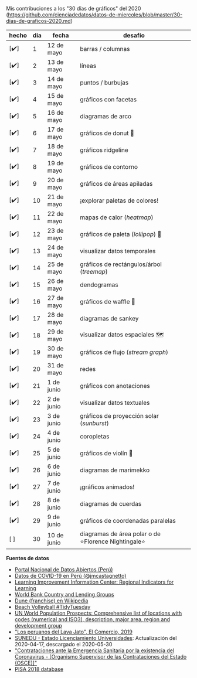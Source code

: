 Mis contribuciones a los "30 días de gráficos" del 2020 (https://github.com/cienciadedatos/datos-de-miercoles/blob/master/30-dias-de-graficos-2020.md)


| hecho | día | fecha | desafío |
|-------|-----|-------|---------|
|  [:heavy_check_mark:]  | 1 | 12 de mayo | barras / columnas
|  [:heavy_check_mark:]  | 2 | 13 de mayo | líneas
|  [:heavy_check_mark:]  | 3 | 14 de mayo | puntos / burbujas
|  [:heavy_check_mark:]  | 4 | 15 de mayo | gráficos con facetas
|  [:heavy_check_mark:]  | 5 | 16 de mayo | diagramas de arco
|  [:heavy_check_mark:]  | 6 | 17 de mayo | gráficos de donut :doughnut:
|  [:heavy_check_mark:]  | 7 | 18 de mayo | gráficos ridgeline
|  [:heavy_check_mark:]  | 8 | 19 de mayo | gráficos de contorno
|  [:heavy_check_mark:]  | 9 | 20 de mayo | gráficos de áreas apiladas
|  [:heavy_check_mark:]  | 10 | 21 de mayo | ¡explorar paletas de colores!
|  [:heavy_check_mark:]  | 11 | 22 de mayo | mapas de calor (_heatmap_)
|  [:heavy_check_mark:]  | 12 | 23 de mayo | gráficos de paleta (_lollipop_) :lollipop:
|  [:heavy_check_mark:]  | 13 | 24 de mayo | visualizar datos temporales
|  [:heavy_check_mark:]  | 14 | 25 de mayo | gráficos de rectángulos/árbol (_treemap_)
|  [:heavy_check_mark:]  | 15 | 26 de mayo | dendogramas
|  [:heavy_check_mark:]  | 16 | 27 de mayo | gráficos de waffle :waffle:
|  [:heavy_check_mark:]  | 17 | 28 de mayo | diagramas de sankey
|  [:heavy_check_mark:]  | 18 | 29 de mayo | visualizar datos espaciales :world_map:
|  [:heavy_check_mark:]  | 19 | 30 de mayo | gráficos de flujo (_stream graph_)
|  [:heavy_check_mark:]  | 20 | 31 de mayo | redes
|  [:heavy_check_mark:]  | 21 | 1 de junio | gráficos con anotaciones
|  [:heavy_check_mark:]  | 22 | 2 de junio | visualizar datos textuales
|  [:heavy_check_mark:]  | 23 | 3 de junio | gráficos de proyección solar (_sunburst_)
|  [:heavy_check_mark:]  | 24 | 4 de junio | coropletas
|  [:heavy_check_mark:]  | 25 | 5 de junio | gráficos de violín :violin:
|  [:heavy_check_mark:]  | 26 | 6 de junio | diagramas de marimekko
|  [:heavy_check_mark:]  | 27 | 7 de junio | ¡gráficos animados!
|  [:heavy_check_mark:]  | 28 | 8 de junio | diagramas de cuerdas
|  [:heavy_check_mark:]  | 29 | 9 de junio | gráficos de coordenadas paralelas
|  [ ]  | 30 | 10 de junio | diagramas de área polar o de :star:Florence Nightingale:star:

**Fuentes de datos**

- [Portal Nacional de Datos Abiertos (Perú)](https://www.datosabiertos.gob.pe/)
- [Datos de COVID-19 en Perú (@jmcastagnetto)](https://github.com/jmcastagnetto/covid-19-peru-data)
- [Learning Improvement Information Center: Regional Indicators for Learning](https://mydata.iadb.org/Education/Learning-Improvement-Information-Center-Regional-I/sqwh-9zsr)
- [World Bank Country and Lending Groups](https://datahelpdesk.worldbank.org/knowledgebase/articles/906519-world-bank-country-and-lending-groups)
- [Dune (franchise) en Wikipedia](https://en.wikipedia.org/wiki/Dune_(franchise))
- [Beach Volleyball #TidyTuesday](https://github.com/rfordatascience/tidytuesday/blob/master/data/2020/2020-05-19/readme.md)
- [UN World Population Prospects: Comprehensive list of locations with codes (numerical and ISO3), description, major area, region and development group](https://population.un.org/wpp/Download/Metadata/Documentation/)
- ["Los peruanos del Lava Jato", El Comercio, 2019](https://especiales.elcomercio.pe/?q=especiales/los-peruanos-del-lavajato/index.html)
- [SUNEDU - Estado Licenciamiento Universidades](https://www.datosabiertos.gob.pe/dataset/sunedu-estado-licenciamiento-universidades): Actualización del 2020-04-17, descargado el 2020-05-30
- ["Contrataciones ante la Emergencia Sanitaria por la existencia del Coronavirus - [Organismo Supervisor de las Contrataciones del Estado (OSCE)]"](https://www.datosabiertos.gob.pe/dataset/contrataciones-ante-la-emergencia-sanitaria-por-la-existencia-del-coronavirus-organismo)
- [PISA 2018 database](https://www.oecd.org/pisa/data/2018database/)
